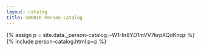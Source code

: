 ```yaml
---
layout: catalog
title: SWERIK Person Catalog
---
```

{% assign p = site.data._person-catalog.i-W1Hn8YD1mVV7krpXQdKnqz %}
{% include person-catalog.html p=p %}

